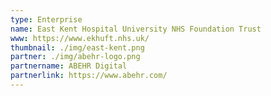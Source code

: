 ```yaml
---
type: Enterprise
name: East Kent Hospital University NHS Foundation Trust
www: https://www.ekhuft.nhs.uk/
thumbnail: ./img/east-kent.png
partner: ./img/abehr-logo.png
partnername: ABEHR Digital
partnerlink: https://www.abehr.com/
--- 
```

